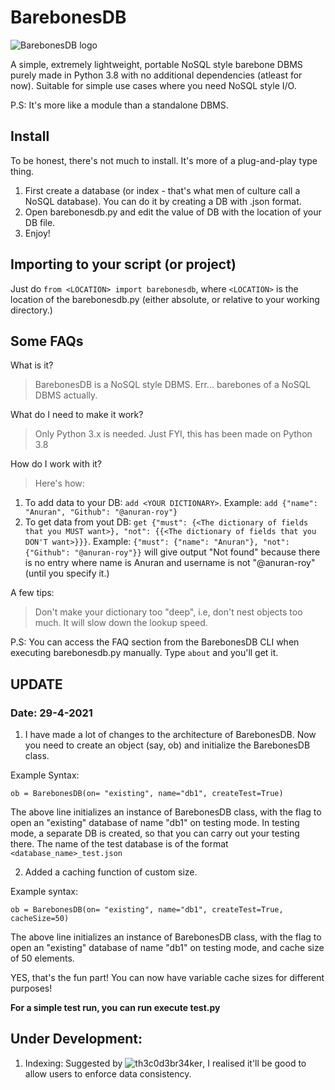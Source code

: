 # BarebonesDB

![BarebonesDB logo](https://i.imgur.com/fdOrgps.png)

A simple, extremely lightweight, portable NoSQL style barebone DBMS purely made in Python 3.8 with no additional dependencies (atleast for now). 
Suitable for simple use cases where you need NoSQL style I/O. 

P.S: It's more like a module than a standalone DBMS.

## Install 

To be honest, there's not much to install. It's more of a plug-and-play type thing. 

1. First create a database (or index - that's what men of culture call a NoSQL database). You can do it by creating a DB with .json format.
2. Open barebonesdb.py and edit the value of DB with the location of your DB file. 
3. Enjoy!

## Importing to your script (or project)

Just do `from <LOCATION> import barebonesdb`, where `<LOCATION>` is the location of the barebonesdb.py (either absolute, or relative to your working directory.)

## Some FAQs

What is it?
> BarebonesDB is a NoSQL style DBMS. Err... barebones of a NoSQL DBMS actually. 

What do I need to make it work?
> Only Python 3.x is needed. Just FYI, this has been made on Python 3.8

How do I work with it?
> Here's how:
1. To add data to your DB: `add <YOUR DICTIONARY>`. Example: `add {"name": "Anuran", "Github": "@anuran-roy"}`
2. To get data from yout DB: `get {"must": {<The dictionary of fields that you MUST want>}, "not": {{<The dictionary of fields that you DON'T want>}}}`. 
Example: `{"must": {"name": "Anuran"}, "not": {"Github": "@anuran-roy"}}` will give output "Not found" because there is no entry where name is Anuran and username is not "@anuran-roy" (until you specify it.)
	
A few tips:
> Don't make your dictionary too "deep", i.e, don't nest objects too much. It will slow down the lookup speed.

P.S: You can access the FAQ section from the BarebonesDB CLI when executing barebonesdb.py manually. Type `about` and you'll get it.

## **UPDATE** 

### Date: 29-4-2021

1. I have made a lot of changes to the architecture of BarebonesDB. Now you need to create an object (say, ob) and initialize the BarebonesDB class. 

Example Syntax:

`ob = BarebonesDB(on= "existing", name="db1", createTest=True)`

The above line initializes an instance of BarebonesDB class, with the flag to open an "existing" database of name "db1" on testing mode. In testing mode, a separate DB is created, so that you can carry out your testing there. The name of the test database is of the format `<database_name>_test.json`

2. Added a caching function of custom size. 

Example syntax: 

 `ob = BarebonesDB(on= "existing", name="db1", createTest=True, cacheSize=50)`

  The above line initializes an instance of BarebonesDB class, with the flag to open an "existing" database of name "db1" on testing mode, and cache size of 50 elements.

  YES, that's the fun part! You can now have variable cache sizes for different purposes!

  **For a simple test run, you can run execute test.py**

## Under Development:

1. Indexing: Suggested by ![th3c0d3br34ker](https://github.com/th3c0d3br34ker), I realised it'll be good to allow users to enforce data consistency. 